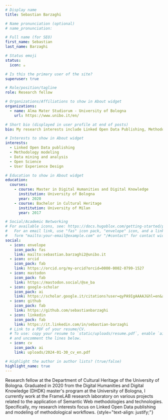 ```yaml
---
# Display name
title: Sebastian Barzaghi

# Name pronunciation (optional)
# name_pronunciation:

# Full name (for SEO)
first_name: Sebastian
last_name: Barzaghi

# Status emoji
status:
  icon: ☕️

# Is this the primary user of the site?
superuser: true

# Role/position/tagline
role: Research fellow

# Organizations/Affiliations to show in About widget
organizations:
  - name: Alma Mater Studiorum - University of Bologna
    url: https://www.unibo.it/en/

# Short bio (displayed in user profile at end of posts)
bio: My research interests include Linked Open Data Publishing, Methodology Modeling, Data Mining and Analysis, and Open Science.

# Interests to show in About widget
interests:
  - Linked Open Data publishing
  - Methodology modeling
  - Data mining and analysis
  - Open Science
  - User Experience Design

# Education to show in About widget
education:
  courses:
    - course: Master in Digital Humanities and Digital Knowledge
      institution: University of Bologna
      year: 2020
    - course: Bachelor in Cultural Heritage
      institution: University of Milan
      year: 2017

# Social/Academic Networking
# For available icons, see: https://docs.hugoblox.com/getting-started/page-builder/#icons
#   For an email link, use "fas" icon pack, "envelope" icon, and a link in the
#   form "mailto:your-email@example.com" or "/#contact" for contact widget.
social:
  - icon: envelope
    icon_pack: fas
    link: mailto:sebastian.barzaghi2@unibo.it
  - icon: orcid
    icon_pack: fab
    link: https://orcid.org/my-orcid?orcid=0000-0002-0799-1527
  - icon: mastodon
    icon_pack: fab
    link: https://mastodon.social/@se_ba
  - icon: google-scholar
    icon_pack: ai
    link: https://scholar.google.it/citations?user=qyPA9IgAAAAJ&hl=en&authuser=1&oi=ao
  - icon: github
    icon_pack: fab
    link: https://github.com/sebastianbarzaghi
  - icon: linkedin
    icon_pack: fab
    link: https://it.linkedin.com/in/sebastian-barzaghi
  # Link to a PDF of your resume/CV.
  # To use: copy your resume to `static/uploads/resume.pdf`, enable `ai` icons in `params.yaml`,
  # and uncomment the lines below.
  - icon: cv
    icon_pack: ai
    link: uploads/2024-01-30_cv_en.pdf

# Highlight the author in author lists? (true/false)
highlight_name: true
---
```


Research fellow at the Department of Cultural Heritage of the University of Bologna. Graduated in 2020 from the Digital Humanities and Digital Knowledge (DHDK) master's program at the University of Bologna, I currently work at the FrameLAB research laboratory on various projects related to the application of Semantic Web methodologies and technologies. Specifically, my research interests focus on Linked Open Data publishing and modeling of methodological workflows.
{style="text-align: justify;"}
